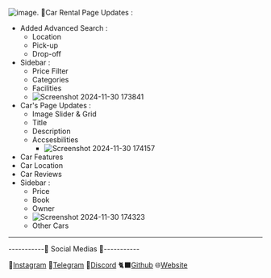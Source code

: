 ![image](https://github.com/user-attachments/assets/f820760d-ea4b-44e1-a7d9-3316453b3948). 🚗Car Rental Page Updates :
  + Added Advanced Search :
    + Location
    + Pick-up
    + Drop-off
  + Sidebar :
    + Price Filter
    + Categories
    + Facilities
    + ![Screenshot 2024-11-30 173841](https://github.com/user-attachments/assets/a0db3cc4-4c55-4620-8fcf-10cf1bcd44fd)
  + Car's Page Updates :
      + Image Slider & Grid
      + Title
      + Description
      + Accsesbilities
        + ![Screenshot 2024-11-30 174157](https://github.com/user-attachments/assets/d0cfd4cd-2907-4a4a-9475-db0ddacc8747)
  + Car Features
  + Car Location
  + Car Reviews
  + Sidebar :
    + Price
    + Book
    + Owner
    + ![Screenshot 2024-11-30 174323](https://github.com/user-attachments/assets/a65ad9f3-5ee8-4723-ae90-b0157c8df103)
    + Other Cars
-----
  -----------🔰 Social Medias 🔰-----------

   🔴[Instagram](https://www.instagram.com/itz._ahoura?igsh=MWZjenJ1eWV6ams5aA==)
   🔷[Telegram](https://t.me/ImAhOuRa122)
   🔵[Discord](https://discord.com/users/772906839326195738/)
   🐈‍⬛[Github](https://github.com/AhouraGh)
   🌐[Website](https://ahouraghaznavi.ir)  
